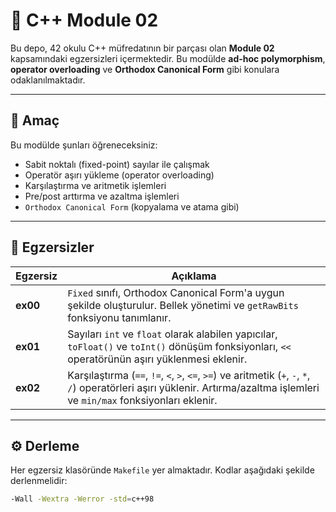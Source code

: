 # 🧮 C++ Module 02

Bu depo, 42 okulu C++ müfredatının bir parçası olan **Module 02** kapsamındaki egzersizleri içermektedir. Bu modülde **ad-hoc polymorphism**, **operator overloading** ve **Orthodox Canonical Form** gibi konulara odaklanılmaktadır.

---

## 🎯 Amaç

Bu modülde şunları öğreneceksiniz:

- Sabit noktalı (fixed-point) sayılar ile çalışmak
- Operatör aşırı yükleme (operator overloading)
- Karşılaştırma ve aritmetik işlemleri
- Pre/post arttırma ve azaltma işlemleri
- `Orthodox Canonical Form` (kopyalama ve atama gibi)

---

## 📁 Egzersizler

| Egzersiz | Açıklama |
|----------|----------|
| **ex00** | `Fixed` sınıfı, Orthodox Canonical Form'a uygun şekilde oluşturulur. Bellek yönetimi ve `getRawBits` fonksiyonu tanımlanır. |
| **ex01** | Sayıları `int` ve `float` olarak alabilen yapıcılar, `toFloat()` ve `toInt()` dönüşüm fonksiyonları, `<<` operatörünün aşırı yüklenmesi eklenir. |
| **ex02** | Karşılaştırma (`==`, `!=`, `<`, `>`, `<=`, `>=`) ve aritmetik (`+`, `-`, `*`, `/`) operatörleri aşırı yüklenir. Artırma/azaltma işlemleri ve `min/max` fonksiyonları eklenir. |

---

## ⚙️ Derleme

Her egzersiz klasöründe `Makefile` yer almaktadır. Kodlar aşağıdaki şekilde derlenmelidir:

```bash
-Wall -Wextra -Werror -std=c++98
```
